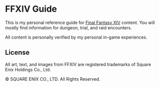 # FFXIV Guide

This is my personal reference guide for [Final Fantasy XIV](https://www.finalfantasyxiv.com/) content. You will mostly find information for dungeon, trial, and raid encounters.

All content is personally verified by my personal in-game experiences.

## License

All art, text, and images from FFXIV are registered trademarks of Square Enix Holdings Co., Ltd.

© SQUARE ENIX CO., LTD. All Rights Reserved.
